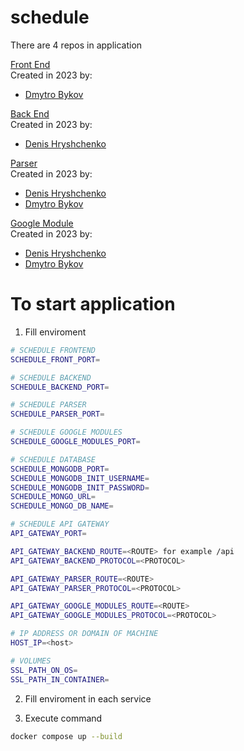 # schedule

There are 4 repos in application

[Front End](https://github.com/MITIT-DEP22/schedule_mitit_front) <br>
Created in 2023 by:

- [Dmytro Bykov](https://github.com/pishexod)

[Back End](https://github.com/MITIT-DEP22/schedule-backend) <br>
Created in 2023 by:

- [Denis Hryshchenko](https://github.com/Denis11333)

[Parser](https://github.com/MITIT-DEP22/schedule-parser) <br>
Created in 2023 by:

- [Denis Hryshchenko](https://github.com/Denis11333)
- [Dmytro Bykov](https://github.com/pishexod)

[Google Module](https://github.com/MITIT-DEP22/schedule.google-modules) <br>
Created in 2023 by:

- [Denis Hryshchenko](https://github.com/Denis11333)
- [Dmytro Bykov](https://github.com/pishexod)

# To start application

1. Fill enviroment

```bash
# SCHEDULE FRONTEND
SCHEDULE_FRONT_PORT=

# SCHEDULE BACKEND
SCHEDULE_BACKEND_PORT=

# SCHEDULE PARSER
SCHEDULE_PARSER_PORT=

# SCHEDULE GOOGLE MODULES
SCHEDULE_GOOGLE_MODULES_PORT=

# SCHEDULE DATABASE
SCHEDULE_MONGODB_PORT=
SCHEDULE_MONGODB_INIT_USERNAME=
SCHEDULE_MONGODB_INIT_PASSWORD=
SCHEDULE_MONGO_URL=
SCHEDULE_MONGO_DB_NAME=

# SCHEDULE API GATEWAY
API_GATEWAY_PORT=

API_GATEWAY_BACKEND_ROUTE=<ROUTE> for example /api
API_GATEWAY_BACKEND_PROTOCOL=<PROTOCOL>

API_GATEWAY_PARSER_ROUTE=<ROUTE>
API_GATEWAY_PARSER_PROTOCOL=<PROTOCOL>

API_GATEWAY_GOOGLE_MODULES_ROUTE=<ROUTE>
API_GATEWAY_GOOGLE_MODULES_PROTOCOL=<PROTOCOL>

# IP ADDRESS OR DOMAIN OF MACHINE
HOST_IP=<host>

# VOLUMES
SSL_PATH_ON_OS=
SSL_PATH_IN_CONTAINER=
```

2. Fill enviroment in each service

3. Execute command

```bash
docker compose up --build
```
